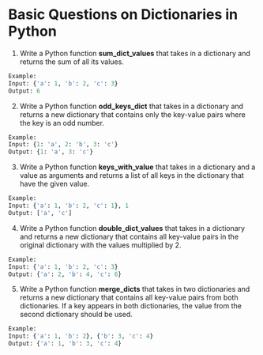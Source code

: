 # Basic Questions on Dictionaries in Python

1. Write a Python function **sum_dict_values** that takes in a dictionary and returns the sum of all its values.

```python
Example:
Input: {'a': 1, 'b': 2, 'c': 3}
Output: 6
```
2. Write a Python function **odd_keys_dict** that takes in a dictionary and returns a new dictionary that contains only the key-value pairs where the key is an odd number.

```python
Example:
Input: {1: 'a', 2: 'b', 3: 'c'}
Output: {1: 'a', 3: 'c'}
```
3. Write a Python function **keys_with_value** that takes in a dictionary and a value as arguments and returns a list of all keys in the dictionary that have the given value.
  
```python
Example:
Input: {'a': 1, 'b': 2, 'c': 1}, 1
Output: ['a', 'c']
```
4. Write a Python function **double_dict_values** that takes in a dictionary and returns a new dictionary that contains all key-value pairs in the original dictionary with the values multiplied by 2.

```python
Example:
Input: {'a': 1, 'b': 2, 'c': 3}
Output: {'a': 2, 'b': 4, 'c': 6}
```
5. Write a Python function **merge_dicts** that takes in two dictionaries and returns a new dictionary that contains all key-value pairs from both dictionaries. If a key appears in both dictionaries, the value from the second dictionary should be used.

```python
Example:
Input: {'a': 1, 'b': 2}, {'b': 3, 'c': 4}
Output: {'a': 1, 'b': 3, 'c': 4}
```